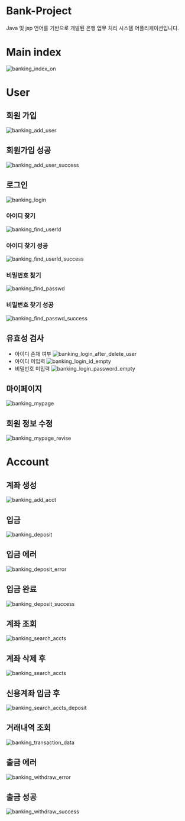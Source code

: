 # Bank-Project
Java 및 jsp 언어를 기반으로 개발된 은행 업무 처리 시스템 어플리케이션입니다. 

# Main index
![banking_index_on](https://github.com/ssoong12/Bank-Project/assets/89440755/48c5db46-7563-4d45-a724-563d51b57701)

# User
## 회원 가입
![banking_add_user](https://github.com/ssoong12/Bank-Project/assets/89440755/124713e4-6407-41ac-8cbf-16541600e135)
## 회원가입 성공 
![banking_add_user_success](https://github.com/ssoong12/Bank-Project/assets/89440755/9ce525a5-d7f8-4d2b-a543-aa8894437391)
## 로그인
![banking_login](https://github.com/ssoong12/Bank-Project/assets/89440755/efc8fbec-f0c5-46ed-966d-5879eaa42d40)
  ### 아이디 찾기
  ![banking_find_userId](https://github.com/ssoong12/Bank-Project/assets/89440755/98b01b65-7f2d-4d04-80a2-b16e7372f36b)
  ### 아이디 찾기 성공
  ![banking_find_userId_success](https://github.com/ssoong12/Bank-Project/assets/89440755/3a11cfc6-6b8d-4b0a-8113-d8787fb11089)
  ### 비밀번호 찾기
  ![banking_find_passwd](https://github.com/ssoong12/Bank-Project/assets/89440755/7de702de-f7b2-4214-8200-9b5dc2178742)
  ### 비밀번호 찾기 성공
  ![banking_find_passwd_success](https://github.com/ssoong12/Bank-Project/assets/89440755/34d6941c-7183-4624-bec3-36033007f701)

## 유효성 검사
- 아이디 존재 여부
  ![banking_login_after_delete_user](https://github.com/ssoong12/Bank-Project/assets/89440755/d30c4e82-1480-4b61-b33d-4a9bffeed02b)
- 아이디 미입력
  ![banking_login_id_empty](https://github.com/ssoong12/Bank-Project/assets/89440755/6ff0e948-871b-43c7-b8ba-5833a971a8e9)
- 비밀번호 미입력
  ![banking_login_password_empty](https://github.com/ssoong12/Bank-Project/assets/89440755/8804c88d-0903-43a2-9fce-6853c2935036)
## 마이페이지
![banking_mypage](https://github.com/ssoong12/Bank-Project/assets/89440755/ff04c837-badf-4aeb-ba3f-e0354764c66d)
## 회원 정보 수정
![banking_mypage_revise](https://github.com/ssoong12/Bank-Project/assets/89440755/6b1ab9b8-27b1-4056-830c-b420d0d15cf8)

# Account
## 계좌 생성
![banking_add_acct](https://github.com/ssoong12/Bank-Project/assets/89440755/147acd5f-7dca-44fe-81a6-d6003ab426e8)
## 입금
![banking_deposit](https://github.com/ssoong12/Bank-Project/assets/89440755/ea537e92-e17a-49da-9717-dc532de0adf1)
## 입금 에러
![banking_deposit_error](https://github.com/ssoong12/Bank-Project/assets/89440755/941c512a-dc77-43bb-af2f-4795c4c3224a)
## 입금 완료
![banking_deposit_success](https://github.com/ssoong12/Bank-Project/assets/89440755/0e346b38-5acd-4c90-a44b-d76bcfce8547)
## 계좌 조회
![banking_search_accts](https://github.com/ssoong12/Bank-Project/assets/89440755/649b8699-9530-4a49-bf0e-f9f2b1b1997b)
## 계좌 삭제 후
![banking_search_accts](https://github.com/ssoong12/Bank-Project/assets/89440755/979fff8a-c7d7-40a1-a744-d5fa6e0a7d29)
## 신용계좌 입금 후 
![banking_search_accts_deposit](https://github.com/ssoong12/Bank-Project/assets/89440755/e6b072f9-0ec5-4813-b5f2-d6851d572fdf)
## 거래내역 조회
![banking_transaction_data](https://github.com/ssoong12/Bank-Project/assets/89440755/17bad710-fd2d-45d1-bab9-85fd30e2145a)
## 출금 에러
![banking_withdraw_error](https://github.com/ssoong12/Bank-Project/assets/89440755/fc48d471-3aef-468d-9fb6-a1e14e262687)
## 출금 성공
![banking_withdraw_success](https://github.com/ssoong12/Bank-Project/assets/89440755/aa89662c-3ad7-4b1c-aa1d-db1fefd5ff5b)





